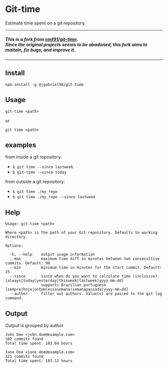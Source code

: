 # Git-time
Estimate time spent on a git repository.

---------------------------
##### This is a fork from [vmf91/git-time](https://github.com/vmf91/git-time).<br/>Since the original projects seems to be abadoned, this fork aims to maitain, fix bugs, and improve it.

---------------------------

## Install
    npm install -g @jgabriel98/git-time

## Usage
    git-time <path>
    
or

    git time <path>

## examples
from inside a git repository:
 - `$ git time --since lastweek`
 - `$ git-time --since today`

from outside a git repository:
- `$ git time ./my_repo`
- `$ git time ./my_repo --since lastweek`
  
## Help
    Usage: git-time <path>

    Where <path> is the path of your Git repository. Defaults to working directory.
    
    Options:
    
      -h, --help	output usage information
      --max         maximum time diff in minutes between two consecultive commits. Default: 90
      --min         minimum time in minutes for the start commit. Default: 25
      --since       since when do you want to calculate time (inclusive). [always|today|yesterday|thisweek|lastweek|yyyy-mm-dd]
                    supports Brazilian portuguese                         [sempre|hoje|ontem|essasemana|semanapassada|yyyy-mm-dd]
      --author      filter out authors. Value(s) are passed to the git log command.
      
      
## Output

Output is grouped by author
```
John Doe <john.doe@example.com>
102 commits found
Total time spent: 103.84 hours

Jane Doe <jane.doe@example.com>
321 commits found
Total time spent: 183.11 hours
```
